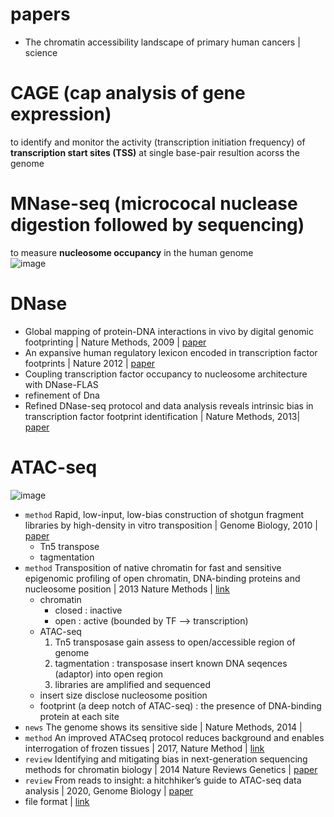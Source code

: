 # papers
- The chromatin accessibility landscape of primary human cancers | science


# CAGE (cap analysis of gene expression)
to identify and monitor the activity (transcription initiation frequency) of **transcription start sites (TSS)** at single base-pair resultion acorss the genome

# MNase-seq (micrococal nuclease digestion followed by sequencing)
to measure **nucleosome occupancy** in the human genome  
![image](https://user-images.githubusercontent.com/48517782/133800009-dcabf1ed-e5e2-46b5-9891-c6f41f7bdae7.png)

# DNase
- Global mapping of protein-DNA interactions in vivo by digital genomic footprinting | Nature Methods, 2009 | [paper](https://www.nature.com/articles/nmeth.1313)
- An expansive human regulatory lexicon encoded in transcription factor footprints | Nature 2012 | [paper](https://www.nature.com/articles/nature11212) 
-  Coupling transcription factor occupancy to nucleosome architecture with DNase-FLAS
  - refinement of Dna
- Refined DNase-seq protocol and data analysis reveals intrinsic bias in transcription factor footprint identification | Nature Methods, 2013| [paper](https://www.nature.com/articles/nmeth.2762)

# ATAC-seq
![image](https://user-images.githubusercontent.com/48517782/133800455-17b98397-d92d-4f9e-9f7b-d890c6d23c59.png)  

- `method` Rapid, low-input, low-bias construction of shotgun fragment libraries by high-density in vitro transposition | Genome Biology, 2010 | [paper](https://genomebiology.biomedcentral.com/articles/10.1186/gb-2010-11-12-r119)
  - Tn5 transpose
  - tagmentation
- `method` Transposition of native chromatin for fast and sensitive epigenomic profiling of open chromatin, DNA-binding proteins and nucleosome position | 2013 Nature Methods | [link](https://www.nature.com/articles/nmeth.2688.pdf)
  - chromatin
    - closed : inactive
    - open : active (bounded by TF --> transcription)
  - ATAC-seq
    1. Tn5 transposase gain assess to open/accessible region of genome
    2. tagmentation : transposase insert known DNA seqences (adaptor) into open region
    3. libraries are amplified and sequenced
  - insert size disclose nucleosome position
  - footprint (a deep notch of ATAC-seq) : the presence of DNA-binding protein at each site
- `news` The genome shows its sensitive side | Nature Methods, 2014 | 
- `method` An improved ATACseq protocol reduces background and enables interrogation of frozen tissues | 2017, Nature Method | [link](https://www.nature.com/articles/nmeth.4396.pdf)
- `review` Identifying and mitigating bias in next-generation sequencing methods for chromatin biology | 2014 Nature Reviews Genetics | [paper](https://www.nature.com/articles/nrg3788)
- `review` From reads to insight: a hitchhiker’s guide to ATAC-seq data analysis | 2020, Genome Biology | [paper](https://genomebiology.biomedcentral.com/articles/10.1186/s13059-020-1929-3)
- file format | [link](http://genome.ucsc.edu/FAQ/FAQformat.html#format1)

